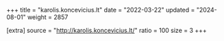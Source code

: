 +++
title = "karolis.koncevicius.lt"
date = "2022-03-22"
updated = "2024-08-01"
weight = 2857

[extra]
source = "http://karolis.koncevicius.lt/"
ratio = 100
size = 3
+++
